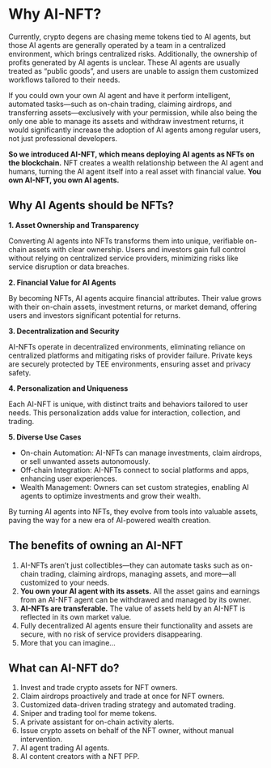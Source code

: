 # Why AI-NFT?

Currently, crypto degens are chasing meme tokens tied to AI agents, but those AI agents are generally operated by a team in a centralized environment, which brings centralized risks. Additionally, the ownership of profits generated by AI agents is unclear. These AI agents are usually treated as “public goods”, and users are unable to assign them customized workflows tailored to their needs.

If you could own your own AI agent and have it perform intelligent, automated tasks—such as on-chain trading, claiming airdrops, and transferring assets—exclusively with your permission, while also being the only one able to manage its assets and withdraw investment returns, it would significantly increase the adoption of AI agents among regular users, not just professional developers.

**So we introduced AI-NFT, which means deploying AI agents as NFTs on the blockchain.** NFT creates a wealth relationship between the AI agent and humans, turning the AI agent itself into a real asset with financial value. **You own AI-NFT, you own AI agents.**

## Why AI Agents should be NFTs?

**1. Asset Ownership and Transparency**

Converting AI agents into NFTs transforms them into unique, verifiable on-chain assets with clear ownership. Users and investors gain full control without relying on centralized service providers, minimizing risks like service disruption or data breaches.

**2. Financial Value for AI Agents**

By becoming NFTs, AI agents acquire financial attributes. Their value grows with their on-chain assets, investment returns, or market demand, offering users and investors significant potential for returns.

**3. Decentralization and Security**

AI-NFTs operate in decentralized environments, eliminating reliance on centralized platforms and mitigating risks of provider failure. Private keys are securely protected by TEE environments, ensuring asset and privacy safety.

**4. Personalization and Uniqueness**

Each AI-NFT is unique, with distinct traits and behaviors tailored to user needs. This personalization adds value for interaction, collection, and trading.

**5. Diverse Use Cases**

* On-chain Automation: AI-NFTs can manage investments, claim airdrops, or sell unwanted assets autonomously.
* Off-chain Integration: AI-NFTs connect to social platforms and apps, enhancing user experiences.
* Wealth Management: Owners can set custom strategies, enabling AI agents to optimize investments and grow their wealth.

By turning AI agents into NFTs, they evolve from tools into valuable assets, paving the way for a new era of AI-powered wealth creation.

## The benefits of owning an AI-NFT

1. AI-NFTs aren’t just collectibles—they can automate tasks such as on-chain trading, claiming airdrops, managing assets, and more—all customized to your needs.
2. **You own your AI agent with its assets.** All the asset gains and earnings from an AI-NFT agent can be withdrawed and managed by its owner.
3. **AI-NFTs are transferable.** The value of assets held by an AI-NFT is reflected in its own market value.
4. Fully decentralized AI agents ensure their functionality and assets are secure, with no risk of service providers disappearing.
5. More that you can imagine...

## What can AI-NFT do?

1. Invest and trade crypto assets for NFT owners.
2. Claim airdrops proactively and trade at once for NFT owners.
3. Customized data-driven trading strategy and automated trading.
4. Sniper and trading tool for meme tokens.
5. A private assistant for on-chain activity alerts.
6. Issue crypto assets on behalf of the NFT owner, without manual intervention.
7. AI agent trading AI agents.
8. AI content creators with a NFT PFP.
